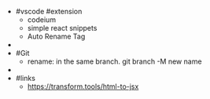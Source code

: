 - #vscode #extension
	- codeium
	- simple react snippets
	- Auto Rename Tag
-
- #Git
	- rename: in the same branch. git branch -M new name
-
- #links
	- https://transform.tools/html-to-jsx